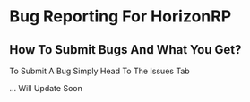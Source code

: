 <h1>Bug Reporting For HorizonRP</h1>
<h2>How To Submit Bugs And What You Get?</h2>
<p>To Submit A Bug Simply Head To The Issues Tab</p>

... Will Update Soon
